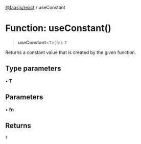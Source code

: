[@faasjs/react](../README.md) / useConstant

# Function: useConstant()

> **useConstant**\<`T`\>(`fn`): `T`

Returns a constant value that is created by the given function.

## Type parameters

• **T**

## Parameters

• **fn**

## Returns

`T`

